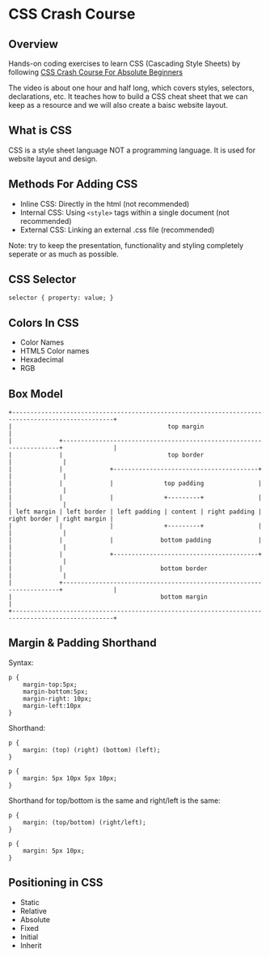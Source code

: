 # CSS Crash Course
## Overview
Hands-on coding exercises to learn CSS (Cascading Style Sheets) by following [CSS Crash Course For Absolute Beginners](https://www.youtube.com/watch?v=yfoY53QXEnI&t=1s)

The video is about one hour and half long, which covers styles, selectors, declarations, etc. It teaches how to build a CSS cheat sheet that we can keep as a resource and we will also create a baisc website layout.


## What is CSS
CSS is a style sheet language NOT a programming language. It is used for website layout and design.


## Methods For Adding CSS
* Inline CSS: Directly in the html (not recommended)
* Internal CSS: Using `<style>` tags within a single document (not recommended)
* External CSS: Linking an external .css file (recommended)

Note: try to keep the presentation, functionality and styling completely seperate or as much as possible.


## CSS Selector
`selector { property: value; }`


## Colors In CSS
* Color Names
* HTML5 Color names
* Hexadecimal
* RGB


## Box Model

    +--------------------------------------------------------------------------------------------------+
    |                                           top margin                                             |
    |             +---------------------------------------------------------------------+              |
    |             |                             top border                              |              |
    |             |             +----------------------------------------+              |              |
    |             |             |              top padding               |              |              |
    |             |             |              +---------+               |              |              |
    | left margin | left border | left padding | content | right padding | right border | right margin |
    |             |             |              +---------+               |              |              |
    |             |             |             bottom padding             |              |              |
    |             |             +----------------------------------------+              |              |
    |             |                           bottom border                             |              |
    |             +---------------------------------------------------------------------+              |
    |                                         bottom margin                                            |
    +--------------------------------------------------------------------------------------------------+


## Margin & Padding Shorthand
Syntax:

    p {
        margin-top:5px;
        margin-bottom:5px;
        margin-right: 10px;
        margin-left:10px
    }

Shorthand:

    p {
        margin: (top) (right) (bottom) (left);
    }

    p {
        margin: 5px 10px 5px 10px;
    }

Shorthand for top/bottom is the same and right/left is the same:

    p {
        margin: (top/bottom) (right/left);
    }

    p {
        margin: 5px 10px;
    }
    

## Positioning in CSS
* Static
* Relative
* Absolute
* Fixed
* Initial
* Inherit
